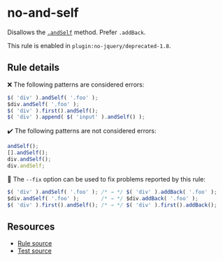 # no-and-self

Disallows the [`.andSelf`](https://api.jquery.com/andSelf/) method. Prefer `.addBack`.

This rule is enabled in `plugin:no-jquery/deprecated-1.8`.

## Rule details

❌ The following patterns are considered errors:
```js
$( 'div' ).andSelf( '.foo' );
$div.andSelf( '.foo' );
$( 'div' ).first().andSelf();
$( 'div' ).append( $( 'input' ).andSelf() );
```

✔️ The following patterns are not considered errors:
```js
andSelf();
[].andSelf();
div.andSelf();
div.andSelf;
```

🔧 The `--fix` option can be used to fix problems reported by this rule:
```js
$( 'div' ).andSelf( '.foo' ); /* → */ $( 'div' ).addBack( '.foo' );
$div.andSelf( '.foo' );       /* → */ $div.addBack( '.foo' );
$( 'div' ).first().andSelf(); /* → */ $( 'div' ).first().addBack();
```

## Resources

* [Rule source](/src/rules/no-and-self.js)
* [Test source](/src/tests/no-and-self.js)
